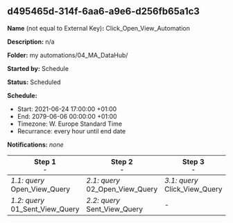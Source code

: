 ## d495465d-314f-6aa6-a9e6-d256fb65a1c3

**Name** (not equal to External Key)**:** Click_Open_View_Automation

**Description:** n/a

**Folder:** my automations/04_MA_DataHub/

**Started by:** Schedule

**Status:** Scheduled

**Schedule:**

* Start: 2021-06-24 17:00:00 +01:00
* End: 2079-06-06 00:00:00 +01:00
* Timezone: W. Europe Standard Time
* Recurrance: every hour until end date

**Notifications:** _none_


| Step 1<br>_<small>-</small>_ | Step 2<br>_<small>-</small>_ | Step 3<br>_<small>-</small>_ | Step 4<br>_<small>-</small>_ | Step 5<br>_<small>-</small>_ | Step 6<br>_<small>-</small>_ |
| --- | --- | --- | --- | --- | --- |
| _1.1: query_<br>Open_View_Query | _2.1: query_<br>02_Open_View_Query | _3.1: query_<br>Click_View_Query | _4.1: query_<br>02_Click_View_Query | _5.1: query_<br>03_Click_View_Query | _6.1: query_<br>04_Click_View_Query_Final |
| _1.2: query_<br>01_Sent_View_Query | _2.2: query_<br>Sent_View_Query | - | - | - | - |
